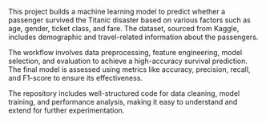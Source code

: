 This project builds a machine learning model to predict whether a passenger survived the Titanic disaster based on various factors such as age, gender, ticket class, and fare. The dataset, sourced from Kaggle, includes demographic and travel-related information about the passengers.

The workflow involves data preprocessing, feature engineering, model selection, and evaluation to achieve a high-accuracy survival prediction. The final model is assessed using metrics like accuracy, precision, recall, and F1-score to ensure its effectiveness.

The repository includes well-structured code for data cleaning, model training, and performance analysis, making it easy to understand and extend for further experimentation.
